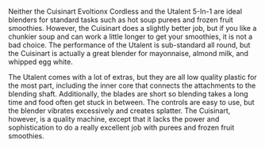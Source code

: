 Neither the Cuisinart Evoltionx Cordless and the Utalent 5-In-1 are ideal blenders for standard tasks such as hot soup purees and frozen fruit smoothies. However, the Cuisinart does a slightly better job, but if you like a chunkier soup and can work a little longer to get your smoothies, it is not a bad choice. The performance of the Utalent is sub-standard all round, but the Cuisinart is actually a great blender for mayonnaise, almond milk, and whipped egg white.

The Utalent comes with a lot of extras, but they are all low quality plastic for the most part, including the inner core that connects the attachments to the blending shaft. Additionally, the blades are short so blending takes a long time and food often get stuck in between. The controls are easy to use, but the blender vibrates excessively and creates splatter. The Cuisinart, however, is a quality machine, except that it lacks the power and sophistication to do a really excellent job with purees and frozen fruit smoothies.
